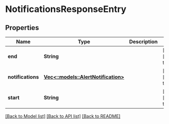# NotificationsResponseEntry

## Properties

| Name              | Type                                                         | Description | Notes                        |
| ----------------- | ------------------------------------------------------------ | ----------- | ---------------------------- |
| **end**           | **String**                                                   |             | [optional] [default to null] |
| **notifications** | [**Vec<::models::AlertNotification>**](AlertNotification.md) |             | [optional] [default to null] |
| **start**         | **String**                                                   |             | [optional] [default to null] |

[[Back to Model list]](../README.md#documentation-for-models) [[Back to API list]](../README.md#documentation-for-api-endpoints) [[Back to README]](../README.md)
